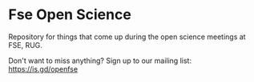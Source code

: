 # Fse Open Science

Repository for things that come up during the open science meetings at FSE, RUG.

Don't want to miss anything? Sign up to our mailing list: <https://is.gd/openfse>
